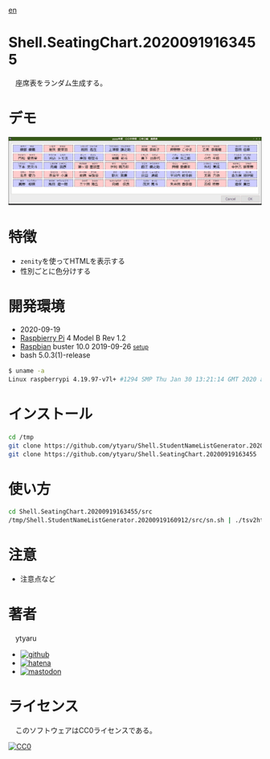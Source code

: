 [en](./README.md)

# Shell.SeatingChart.20200919163455

　座席表をランダム生成する。

# デモ

![demo](https://github.com/ytyaru/Shell.SeatingChart.20200919163455/blob/master/demo/demo.png?raw=true)

# 特徴

* `zenity`を使ってHTMLを表示する
* 性別ごとに色分けする

# 開発環境

* <time datetime="2020-09-19T16:34:52+0900">2020-09-19</time>
* [Raspbierry Pi](https://ja.wikipedia.org/wiki/Raspberry_Pi) 4 Model B Rev 1.2
* [Raspbian](https://ja.wikipedia.org/wiki/Raspbian) buster 10.0 2019-09-26 <small>[setup](http://ytyaru.hatenablog.com/entry/2019/12/25/222222)</small>
* bash 5.0.3(1)-release

```sh
$ uname -a
Linux raspberrypi 4.19.97-v7l+ #1294 SMP Thu Jan 30 13:21:14 GMT 2020 armv7l GNU/Linux
```

# インストール

```sh
cd /tmp
git clone https://github.com/ytyaru/Shell.StudentNameListGenerator.20200919160912
git clone https://github.com/ytyaru/Shell.SeatingChart.20200919163455
```

# 使い方

```sh
cd Shell.SeatingChart.20200919163455/src
/tmp/Shell.StudentNameListGenerator.20200919160912/src/sn.sh | ./tsv2html.sh
```

# 注意

* 注意点など

# 著者

　ytyaru

* [![github](http://www.google.com/s2/favicons?domain=github.com)](https://github.com/ytyaru "github")
* [![hatena](http://www.google.com/s2/favicons?domain=www.hatena.ne.jp)](http://ytyaru.hatenablog.com/ytyaru "hatena")
* [![mastodon](http://www.google.com/s2/favicons?domain=mstdn.jp)](https://mstdn.jp/web/accounts/233143 "mastdon")

# ライセンス

　このソフトウェアはCC0ライセンスである。

[![CC0](http://i.creativecommons.org/p/zero/1.0/88x31.png "CC0")](http://creativecommons.org/publicdomain/zero/1.0/deed.ja)

